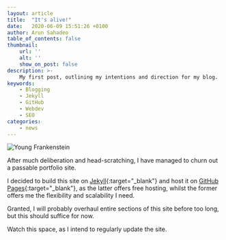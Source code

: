 ```yaml
---
layout: article
title:  "It's alive!"
date:   2020-06-09 15:51:26 +0100
author: Arun Sahadeo
table_of_contents: false
thumbnail:
    url: ''
    alt: ''
    show_on_post: false
description: >-
    My first post, outlining my intentions and direction for my blog.
keywords:
    - Blogging
    - Jekyll
    - GitHub
    - Webdev
    - SEO
categories:
    - news
---
```


![Young Frankenstein](https://i.pinimg.com/originals/ca/dd/c9/caddc9872c2de2be42e0965cbbfc0ca9.gif "Young Frankenstein")

After much deliberation and head-scratching, I have managed to churn out a passable portfolio site.

I decided to build this site on [Jekyll][jekyll-site]{:target="_blank"} and host it on [GitHub Pages][github-pages]{:target="_blank"}, as the latter offers free hosting, whilst the former offers me the flexibility and scalability I need.

Granted, I will probably overhaul entire sections of this site before too long, but this should suffice for now.

Watch this space, as I intend to regularly update the site.

[jekyll-site]: https://jekyllrb.com
[github-pages]:   https://pages.github.com/
